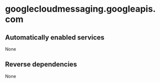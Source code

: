 # googlecloudmessaging.googleapis.com

## Automatically enabled services

None

## Reverse dependencies

None
